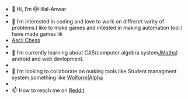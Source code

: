- 👋 Hi, I’m @Hilal-Anwar
- 
- 👀 I’m interested in coding and love to work on diffrenrt varity of problems.I like to make games and intested in making automation tool.I have made games lik
-  [Ascii Chess](https://github.com/Hilal-Anwar/AsciiChess)
-  
- 🌱 I’m currently learning about CAS(computer algebra system[JMaths](https://github.com/Hilal-Anwar/JMaths)) android and web devlopment.
- 
- 💞️ I’m looking to collaborate on making tools like Student managment system,something like [Wolform|Alpha](https://www.wolframalpha.com)
- 
- 📫 How to reach me on [Reddit](https://www.reddit.com/user/CodeBoy142857/)

<!---
Hilal-Anwar/Hilal-Anwar is a ✨ special ✨ repository because its `README.md` (this file) appears on your GitHub profile.
You can click the Preview link to take a look at your changes.
--->
